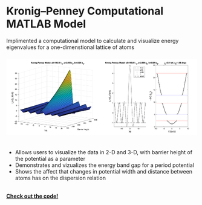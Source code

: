 # Kronig–Penney Computational MATLAB Model
Implimented a computational model to calculate and visualize energy eigenvalues for a one-dimenstional lattice of atoms
<div style="height:10px;font-size:1px;">&nbsp;</div>

<img src="https://github.com/dan-bernstein/dan-bernstein.github.io/blob/main/assets/LatticeModelCombined.png?raw=true" height="200">
<div style="height:20px;font-size:1px;">&nbsp;</div>

* Allows users to visualize the data in 2-D and 3-D, with barrier height of the potential as a parameter
* Demonstrates and vizualizes the energy band gap for a period potential
* Shows the affect that changes in potential width and distance between atoms has on the dispersion relation

<br>

<a href="https://github.com/dan-bernstein/website-contents/tree/main/modeling-and-simulation/one-dimension-lattice" target="_blank" rel="noopener noreferrer">
    <i class="fa-solid fa-up-right-from-square"></i> <strong>Check out the code!</strong>
</a>